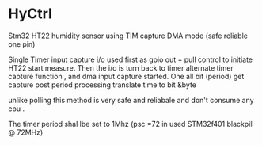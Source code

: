 # HyCtrl
Stm32 HT22 humidity sensor using TIM capture DMA mode (safe reliable one pin)

Single Timer input capture i/o used first as gpio out + pull control to initiate HT22 start measure.
Then the i/o is turn back to timer alternate timer capture function , and dma input capture started.
One all bit (period) get capture  post period processing translate time to bit &byte 

unlike polling this method is very safe and reliabale and don't consume any cpu .

The timer period shal lbe set to 1Mhz (psc =72 in used STM32f401 blackpill @ 72MHz)
